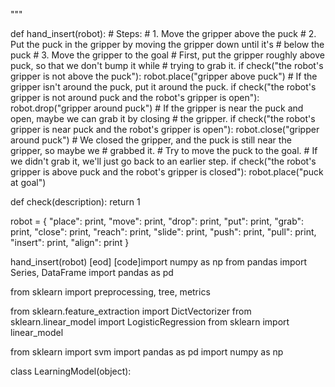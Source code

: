 
"""


def hand_insert(robot):
    # Steps:
    #  1. Move the gripper above the puck
    #  2. Put the puck in the gripper by moving the gripper down until it's
    #    below the puck
    #  3. Move the gripper to the goal
    # First, put the gripper roughly above puck, so that we don't bump it while
    # trying to grab it.
    if check("the robot's gripper is not above the puck"):
        robot.place("gripper above puck")
    # If the gripper isn't around the puck, put it around the puck.
    if check("the robot's gripper is not around puck and the robot's gripper is open"):
        robot.drop("gripper around puck")
    # If the gripper is near the puck and open, maybe we can grab it by closing
    # the gripper.
    if check("the robot's gripper is near puck and the robot's gripper is open"):
        robot.close("gripper around puck")
    # We closed the gripper, and the puck is still near the gripper, so maybe we
    # grabbed it.
    # Try to move the puck to the goal.
    # If we didn't grab it, we'll just go back to an earlier step.
    if check("the robot's gripper is above puck and the robot's gripper is closed"):
        robot.place("puck at goal")


def check(description):
    return 1


robot = {
    "place": print,
    "move": print,
    "drop": print,
    "put": print,
    "grab": print,
    "close": print,
    "reach": print,
    "slide": print,
    "push": print,
    "pull": print,
    "insert": print,
    "align": print
}

hand_insert(robot)
[eod] [code]import numpy as np
from pandas import Series, DataFrame
import pandas as pd

from sklearn import preprocessing, tree, metrics

from sklearn.feature_extraction import DictVectorizer
from sklearn.linear_model import LogisticRegression
from sklearn import linear_model

from sklearn import svm
import pandas as pd
import numpy as np



class LearningModel(object):
